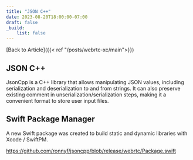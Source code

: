 ```yaml
---
title: "JSON C++"
date: 2023-08-20T18:00:00-07:00
draft: false
_build:
    list: false
---
```


[Back to Article]({{< ref "/posts/webrtc-xc/main">}})

## JSON C++

JsonCpp is a C++ library that allows manipulating JSON values, including serialization and deserialization to and from strings. It can also preserve existing comment in unserialization/serialization steps, making it a convenient format to store user input files.

## Swift Package Manager

A new Swift package was created to build static and dynamic libraries with Xcode / SwiftPM.

https://github.com/ronnyf/jsoncpp/blob/release/webrtc/Package.swift
